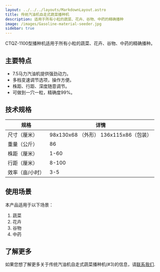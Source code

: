 ```yaml
---
layout: ../../../layouts/MarkdownLayout.astro
title: 传统汽油机自走式蔬菜播种机
description: 适用于所有小粒的蔬菜、花卉、谷物、中药的精确播种
image: /images/Gasoline-material-seeder.jpg
sidebar: true
---
```


CTQZ-1100型播种机适用于所有小粒的蔬菜、花卉、谷物、中药的精确播种。

## 主要特点

- 7.5马力汽油机提供强劲动力。
- 多档变速调节选项，操作方便。
- 株距、行距、深度随意调节。
- 可做到一穴一粒，精确度99%。

## 技术规格

<div class="styled-table">

| 规格 | 详情 |
|------|------|
| 尺寸（厘米） | 98x130x68 （外形） 136x115x86（包装）|
| 重量（公斤） | 86 |
| 株距（厘米） | 1-60 |
| 行距（厘米） | 8-100 |
| 效率（亩/小时） | 3-5 |

</div>

<div class="use-cases-section">
  <h2>使用场景</h2>
  <p>本产品适用于以下场景：</p>
  <ol>
    <li>蔬菜</li>
    <li>花卉</li>
    <li>谷物</li>
    <li>中药</li>
  </ol>
</div>


## 了解更多

如果您想了解更多关于传统汽油机自走式蔬菜播种机(#3)的信息，请[联系我们](/zh/contact).